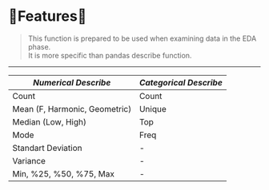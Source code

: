 # 💫Features💫

> This function is prepared to be used when examining data in the EDA phase.<br>
>  It is more specific than pandas describe function.
<hr>

| *Numerical Describe*        | *Categorical Describe* |
| ----------------------------|------------------------|
|      Count                  |        Count           |
|Mean (F, Harmonic, Geometric)|        Unique          |
| Median (Low, High)          |        Top             |
|      Mode                   |        Freq            |
|      Standart Deviation     |          -             |
|      Variance               |          -             |
| Min, %25, %50, %75, Max     |          -             |

